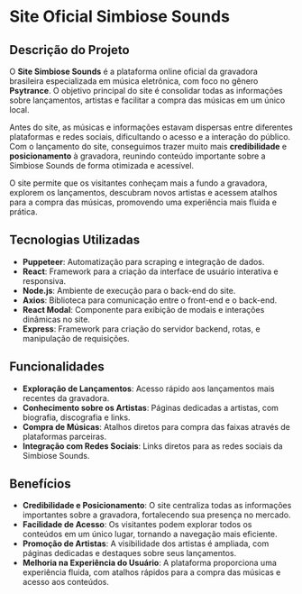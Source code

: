 <body>
  <h1>Site Oficial Simbiose Sounds</h1>

  <h2>Descrição do Projeto</h2>
  <p>
    O <strong>Site Simbiose Sounds</strong> é a plataforma online oficial da gravadora brasileira especializada em música eletrônica, com foco no gênero <strong>Psytrance</strong>. O objetivo principal do site é consolidar todas as informações sobre lançamentos, artistas e facilitar a compra das músicas em um único local. 
  </p>
  <p>
    Antes do site, as músicas e informações estavam dispersas entre diferentes plataformas e redes sociais, dificultando o acesso e a interação do público. Com o lançamento do site, conseguimos trazer muito mais <strong>credibilidade</strong> e <strong>posicionamento</strong> à gravadora, reunindo conteúdo importante sobre a Simbiose Sounds de forma otimizada e acessível.
  </p>
  <p>
    O site permite que os visitantes conheçam mais a fundo a gravadora, explorem os lançamentos, descubram novos artistas e acessem atalhos para a compra das músicas, promovendo uma experiência mais fluida e prática.
  </p>

  <h2>Tecnologias Utilizadas</h2>
  <ul>
    <li><strong>Puppeteer</strong>: Automatização para scraping e integração de dados.</li>
    <li><strong>React</strong>: Framework para a criação da interface de usuário interativa e responsiva.</li>
    <li><strong>Node.js</strong>: Ambiente de execução para o back-end do site.</li>
    <li><strong>Axios</strong>: Biblioteca para comunicação entre o front-end e o back-end.</li>
    <li><strong>React Modal</strong>: Componente para exibição de modais e interações dinâmicas no site.</li>
    <li><strong>Express</strong>: Framework para criação do servidor backend, rotas, e manipulação de requisições.</li>
  </ul>

  <h2>Funcionalidades</h2>
  <ul>
    <li><strong>Exploração de Lançamentos</strong>: Acesso rápido aos lançamentos mais recentes da gravadora.</li>
    <li><strong>Conhecimento sobre os Artistas</strong>: Páginas dedicadas a artistas, com biografia, discografia e links.</li>
    <li><strong>Compra de Músicas</strong>: Atalhos diretos para compra das faixas através de plataformas parceiras.</li>
    <li><strong>Integração com Redes Sociais</strong>: Links diretos para as redes sociais da Simbiose Sounds.</li>
  </ul>

  <h2>Benefícios</h2>
  <ul>
    <li><strong>Credibilidade e Posicionamento</strong>: O site centraliza todas as informações importantes sobre a gravadora, fortalecendo sua presença no mercado.</li>
    <li><strong>Facilidade de Acesso</strong>: Os visitantes podem explorar todos os conteúdos em um único lugar, tornando a navegação mais eficiente.</li>
    <li><strong>Promoção de Artistas</strong>: A visibilidade dos artistas é ampliada, com páginas dedicadas e destaques sobre seus lançamentos.</li>
    <li><strong>Melhoria na Experiência do Usuário</strong>: A plataforma proporciona uma experiência fluida, com atalhos rápidos para a compra das músicas e acesso aos conteúdos.</li>
  </ul>
  </body>
